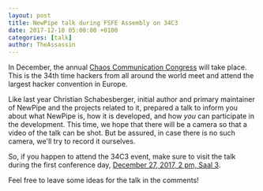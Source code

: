 ```yaml
---
layout: post
title: NewPipe talk during FSFE Assembly on 34C3
date: 2017-12-18 05:00:00 +0100
categories: [talk]
author: TheAssassin
---
```


In December, the annual [Chaos Communication Congress](https://events.ccc.de/2017/08/09/34c3-presale/) will take place. This is the 34th time hackers from all around the world meet and attend the largest hacker convention in Europe.

Like last year Christian Schabesberger, initial author and primary maintainer of NewPipe and the projects related to it, prepared a talk to inform you about what NewPipe is, how it is developed, and how *you* can participate in the development. This time, we hope that there will be a camera so that a video of the talk can be shot. But be assured, in case there is no such camera, we'll try to record it ourselves.

So, if you happen to attend the 34C3 event, make sure to visit the talk during the first conference day, [December 27, 2017, 2 pm, Saal 3](https://events.ccc.de/congress/2017/wiki/Assembly:Free_Software_Foundation_Europe#Day_1:_Wednesday_27).

Feel free to leave some ideas for the talk in the comments!
